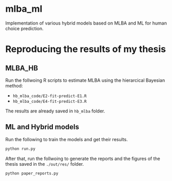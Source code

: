# mlba_ml
Implementation of various hybrid models based on MLBA and ML for human choice prediction.

# Reproducing the results of my thesis

## MLBA_HB
Run the follwoing R scripts to estimate MLBA using the hierarcical Bayesian method:
- `hb_mlba_code/E2-fit-predict-E1.R`
- `hb_mlba_code/E4-fit-predict-E3.R`

The results are already saved in `hb_mlba` folder.

## ML and Hybrid models
Run the following to train the models and get their results.
```bash
python run.py
```

After that, run the follwoing to generate the reports and the figures of the thesis saved in the `./out/res/` folder.
```bash
python paper_reports.py
```


